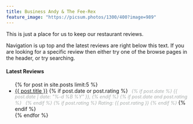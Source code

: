 ```yaml
---
title: Business Andy & The Fee-Rex
feature_image: "https://picsum.photos/1300/400?image=989"
---
```


This is just a place for us to keep our restaurant reviews.  
  
Navigation is up top and the latest reviews are right below this text. If you are looking for a specific review then either try one of the browse pages in the header, or try searching.

<h4>Latest Reviews</h4>
<ul>
    {% for post in site.posts limit:5 %}
        <li>
            <a href="{{ post.url }}">{{ post.title }}</a>
            {% if post.date or post.rating %}
                <span style="font-style: italic; color: #a8adac; font-size: 0.9em; margin-left: 6px;">
                {% if post.date %}
                    {{ post.date | date: "%-d %B %Y" }},
                {% endif %}
                {% if post.date and post.rating %}
                    &nbsp;
                {% endif %}
                {% if post.rating %}
                    Rating: {{ post.rating }}
                {% endif %}
                </span>
            {% endif %}
        </li>
    {% endfor %}
</ul>